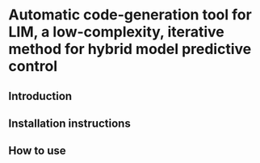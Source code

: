 # Automatic code-generation tool for LIM, a low-complexity, iterative method for hybrid model predictive control 
## Introduction
## Installation instructions
## How to use

